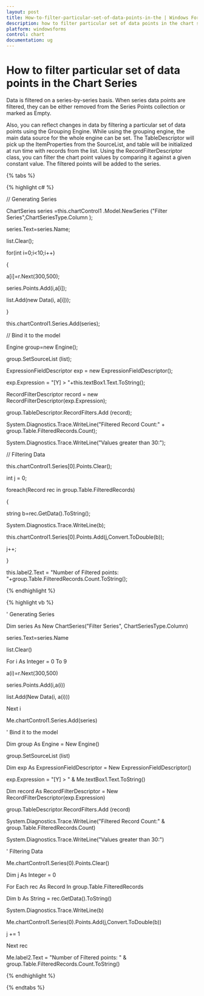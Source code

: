 ```yaml
---
layout: post
title: How-to-filter-particular-set-of-data-points-in-the | Windows Forms | Syncfusion
description: how to filter particular set of data points in the chart series
platform: windowsforms
control: chart
documentation: ug
---
```


# How to filter particular set of data points in the Chart Series

Data is filtered on a series-by-series basis. When series data points are filtered, they can be either removed from the Series Points collection or marked as Empty.

Also, you can reflect changes in data by filtering a particular set of data points using the Grouping Engine. While using the grouping engine, the main data source for the whole engine can be set. The TableDescriptor will pick up the ItemProperties from the SourceList, and table will be initialized at run time with records from the list. Using the RecordFilterDescriptor class, you can filter the chart point values by comparing it against a given constant value. The filtered points will be added to the series.

{% tabs %}

{% highlight c# %}

// Generating Series

ChartSeries series =this.chartControl1 .Model.NewSeries ("Filter Series",ChartSeriesType.Column );

series.Text=series.Name;

list.Clear();

for(int i=0;i<10;i++)

{

a[i]=r.Next(300,500);

series.Points.Add(i,a[i]);

list.Add(new Data(i, a[i]));

}

this.chartControl1.Series.Add(series);

// Bind it to the model

Engine group=new Engine();

group.SetSourceList (list);

ExpressionFieldDescriptor exp = new ExpressionFieldDescriptor();

exp.Expression = "[Y] > "+this.textBox1.Text.ToString();

RecordFilterDescriptor record = new RecordFilterDescriptor(exp.Expression);

group.TableDescriptor.RecordFilters.Add (record);

System.Diagnostics.Trace.WriteLine("Filtered Record Count:" + group.Table.FilteredRecords.Count);

System.Diagnostics.Trace.WriteLine("Values greater than 30:");

// Filtering Data

this.chartControl1.Series[0].Points.Clear();

int j = 0;

foreach(Record rec in group.Table.FilteredRecords)

{

string b=rec.GetData().ToString();

System.Diagnostics.Trace.WriteLine(b);

this.chartControl1.Series[0].Points.Add(j,Convert.ToDouble(b));

j++;

}

this.label2.Text = "Number of Filtered points: "+group.Table.FilteredRecords.Count.ToString();

{% endhighlight %}

{% highlight vb %}

' Generating Series

Dim series As New ChartSeries("Filter Series", ChartSeriesType.Column)

series.Text=series.Name

list.Clear()

For i As Integer = 0 To 9

a(i)=r.Next(300,500)

series.Points.Add(i,a(i))

list.Add(New Data(i, a(i)))

Next i

Me.chartControl1.Series.Add(series)

' Bind it to the model

Dim group As Engine = New Engine()

group.SetSourceList (list)

Dim exp As ExpressionFieldDescriptor = New ExpressionFieldDescriptor()

exp.Expression = "[Y] > " & Me.textBox1.Text.ToString()

Dim record As RecordFilterDescriptor = New RecordFilterDescriptor(exp.Expression)

group.TableDescriptor.RecordFilters.Add (record)

System.Diagnostics.Trace.WriteLine("Filtered Record Count:" & group.Table.FilteredRecords.Count)

System.Diagnostics.Trace.WriteLine("Values greater than 30:")

' Filtering Data

Me.chartControl1.Series(0).Points.Clear()

Dim j As Integer = 0

For Each rec As Record In group.Table.FilteredRecords

Dim b As String = rec.GetData().ToString()

System.Diagnostics.Trace.WriteLine(b)

Me.chartControl1.Series(0).Points.Add(j,Convert.ToDouble(b))

j += 1

Next rec

Me.label2.Text = "Number of Filtered points: " & group.Table.FilteredRecords.Count.ToString()

{% endhighlight %}

{% endtabs %}

